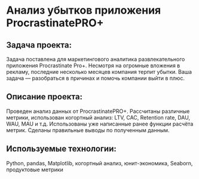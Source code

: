 # Анализ убытков приложения ProcrastinatePRO+

## Задача проекта:
Задача поставлена для маркетингового аналитика развлекательного приложения Procrastinate Pro+. Несмотря на огромные вложения в рекламу, последние несколько месяцев компания терпит убытки. Ваша задача — разобраться в причинах и помочь компании выйти в плюс.

## Описание проекта: 
Проведен анализ данных от ProcrastinatePRO+.
Рассчитаны различные метрики, использован когортный анализ: LTV, CAC, Retention rate, DAU, WAU, MAU и т.д. Использованы уже написанные ранее функции расчёта метрик. Сделаны правильные выводы по полученным данным.

## Используемые технологии:
Python, pandas, Matplotlib, когортный анализ, юнит-экономика, Seaborn, продуктовые метрики
